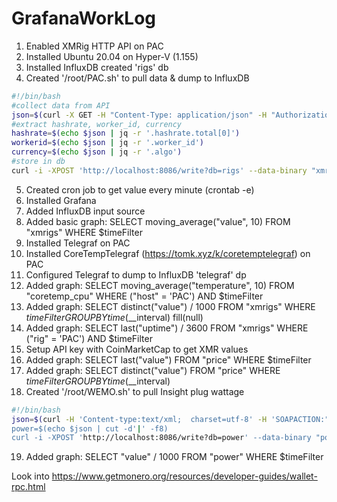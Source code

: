 # GrafanaWorkLog

1. Enabled XMRig HTTP API on PAC
2. Installed Ubuntu 20.04 on Hyper-V (1.155)
3. Installed InfluxDB created 'rigs' db
4. Created '/root/PAC.sh' to pull data & dump to InfluxDB

```bash 
#!/bin/bash
#collect data from API
json=$(curl -X GET -H "Content-Type: application/json" -H "Authorization: Bearer token" http://192.168.1.154:9999/1/summary)
#extract hashrate, worker_id, currency
hashrate=$(echo $json | jq -r '.hashrate.total[0]')
workerid=$(echo $json | jq -r '.worker_id')
currency=$(echo $json | jq -r '.algo')
#store in db
curl -i -XPOST 'http://localhost:8086/write?db=rigs' --data-binary "xmrigs,rig=$workerid,currency=$currency value=$hashrate"
```

5. Created cron job to get value every minute (crontab -e)
6. Installed Grafana
7. Added InfluxDB input source
8. Added basic graph: SELECT moving_average("value", 10) FROM "xmrigs" WHERE $timeFilter
9. Installed Telegraf on PAC
10. Installed CoreTempTelegraf (https://tomk.xyz/k/coretemptelegraf) on PAC
11. Configured Telegraf to dump to InfluxDB 'telegraf' dp
12. Added graph: SELECT moving_average("temperature", 10) FROM "coretemp_cpu" WHERE ("host" = 'PAC') AND $timeFilter
13. Added graph: SELECT distinct("value")  / 1000 FROM "xmrigs" WHERE $timeFilter GROUP BY time($__interval) fill(null)
14. Added graph: SELECT last("uptime")  / 3600 FROM "xmrigs" WHERE ("rig" = 'PAC') AND $timeFilter
15. Setup API key with CoinMarketCap to get XMR values
16. Added graph: SELECT last("value") FROM "price" WHERE $timeFilter
17. Added graph: SELECT distinct("value") FROM "price" WHERE $timeFilter GROUP BY time($__interval)
18. Created '/root/WEMO.sh' to pull Insight plug wattage

```bash
#!/bin/bash
json=$(curl -H 'Content-type:text/xml;  charset=utf-8' -H 'SOAPACTION:"urn:Belkin:service:insight:1#GetInsightParams"' -d '<?xml version="1.0" encoding="utf-8"?><s:Envelope xmlns:s="http://schemas.xmlsoap.org/soap/envelope/"s:encodingStyle="htt>
power=$(echo $json | cut -d'|' -f8)
curl -i -XPOST 'http://localhost:8086/write?db=power' --data-binary "power value=$power"
```

19. Added graph: SELECT "value"  / 1000 FROM "power" WHERE $timeFilter

Look into https://www.getmonero.org/resources/developer-guides/wallet-rpc.html

